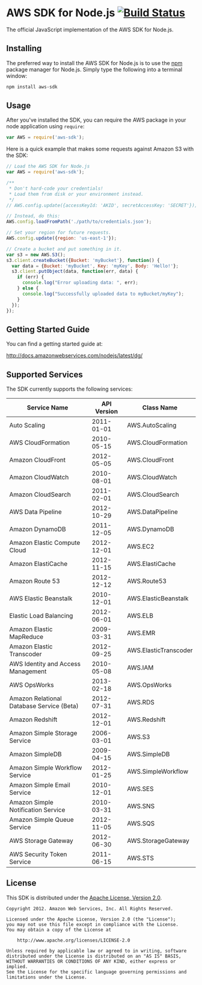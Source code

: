 # AWS SDK for Node.js [![Build Status](https://travis-ci.org/aws/aws-sdk-js.png?branch=master)](https://travis-ci.org/aws/aws-sdk-js)

The official JavaScript implementation of the AWS SDK for Node.js.

## Installing

The preferred way to install the AWS SDK for Node.js is to use the
[npm](http://npmjs.org) package manager for Node.js. Simply type the following
into a terminal window:

```sh
npm install aws-sdk
```

## Usage

After you've installed the SDK, you can require the AWS package in your node
application using `require`:

```js
var AWS = require('aws-sdk');
```

Here is a quick example that makes some requests against Amazon S3 with the SDK:

```js
// Load the AWS SDK for Node.js
var AWS = require('aws-sdk');

/**
 * Don't hard-code your credentials!
 * Load them from disk or your environment instead.
 */
// AWS.config.update({accessKeyId: 'AKID', secretAccessKey: 'SECRET'});

// Instead, do this:
AWS.config.loadFromPath('./path/to/credentials.json');

// Set your region for future requests.
AWS.config.update({region: 'us-east-1'});

// Create a bucket and put something in it.
var s3 = new AWS.S3();
s3.client.createBucket({Bucket: 'myBucket'}, function() {
  var data = {Bucket: 'myBucket', Key: 'myKey', Body: 'Hello!'};
  s3.client.putObject(data, function(err, data) {
    if (err) {
      console.log("Error uploading data: ", err);
    } else {
      console.log("Successfully uploaded data to myBucket/myKey");
    }
  });
});
```

## Getting Started Guide

You can find a getting started guide at:

http://docs.amazonwebservices.com/nodejs/latest/dg/

## Supported Services

The SDK currently supports the following services:

<table>
  <thead>
    <th>Service Name</th>
    <th>API Version</th>
    <th>Class Name</th>
  </thead>
  <tbody>
    <tr>
      <td>Auto Scaling</td>
      <td>2011-01-01</td>
      <td>AWS.AutoScaling</td>
    </tr>
    <tr>
      <td>AWS CloudFormation</td>
      <td>2010-05-15</td>
      <td>AWS.CloudFormation</td>
    </tr>
    <tr>
      <td>Amazon CloudFront</td>
      <td>2012-05-05</td>
      <td>AWS.CloudFront</td>
    </tr>
    <tr>
      <td>Amazon CloudWatch</td>
      <td>2010-08-01</td>
      <td>AWS.CloudWatch</td>
    </tr>
    <tr>
      <td>Amazon CloudSearch</td>
      <td>2011-02-01</td>
      <td>AWS.CloudSearch</td>
    </tr>
    <tr>
      <td>AWS Data Pipeline</td>
      <td>2012-10-29</td>
      <td>AWS.DataPipeline</td>
    </tr>
    <tr>
      <td>Amazon DynamoDB</td>
      <td>2011-12-05</td>
      <td>AWS.DynamoDB</td>
    </tr>
    <tr>
      <td>Amazon Elastic Compute Cloud</td>
      <td>2012-12-01</td>
      <td>AWS.EC2</td>
    </tr>
    <tr>
      <td>Amazon ElastiCache</td>
      <td>2012-11-15</td>
      <td>AWS.ElastiCache</td>
    </tr>
    <tr>
      <td>Amazon Route 53</td>
      <td>2012-12-12</td>
      <td>AWS.Route53</td>
    </tr>
    <tr>
      <td>AWS Elastic Beanstalk</td>
      <td>2010-12-01</td>
      <td>AWS.ElasticBeanstalk</td>
    </tr>
    <tr>
      <td>Elastic Load Balancing</td>
      <td>2012-06-01</td>
      <td>AWS.ELB</td>
    </tr>
    <tr>
      <td>Amazon Elastic MapReduce</td>
      <td>2009-03-31</td>
      <td>AWS.EMR</td>
    </tr>
    <tr>
      <td>Amazon Elastic Transcoder</td>
      <td>2012-09-25</td>
      <td>AWS.ElasticTranscoder</td>
    </tr>
    <tr>
      <td>AWS Identity and Access Management</td>
      <td>2010-05-08</td>
      <td>AWS.IAM</td>
    </tr>
    <tr>
      <td>AWS OpsWorks</td>
      <td>2013-02-18</td>
      <td>AWS.OpsWorks</td>
    </tr>
    <tr>
      <td>Amazon Relational Database Service (Beta)</td>
      <td>2012-07-31</td>
      <td>AWS.RDS</td>
    </tr>
    <tr>
      <td>Amazon Redshift</td>
      <td>2012-12-01</td>
      <td>AWS.Redshift</td>
    </tr>
    <tr>
      <td>Amazon Simple Storage Service</td>
      <td>2006-03-01</td>
      <td>AWS.S3</td>
    </tr>
    <tr>
      <td>Amazon SimpleDB</td>
      <td>2009-04-15</td>
      <td>AWS.SimpleDB</td>
    </tr>
    <tr>
      <td>Amazon Simple Workflow Service</td>
      <td>2012-01-25</td>
      <td>AWS.SimpleWorkflow</td>
    </tr>
    <tr>
      <td>Amazon Simple Email Service</td>
      <td>2010-12-01</td>
      <td>AWS.SES</td>
    </tr>
    <tr>
      <td>Amazon Simple Notification Service</td>
      <td>2010-03-31</td>
      <td>AWS.SNS</td>
    </tr>
    <tr>
      <td>Amazon Simple Queue Service</td>
      <td>2012-11-05</td>
      <td>AWS.SQS</td>
    </tr>
    <tr>
      <td>AWS Storage Gateway</td>
      <td>2012-06-30</td>
      <td>AWS.StorageGateway</td>
    </tr>
    <tr>
      <td>AWS Security Token Service</td>
      <td>2011-06-15</td>
      <td>AWS.STS</td>
    </tr>
  </tbody>
</table>

## License

This SDK is distributed under the
[Apache License, Version 2.0](http://www.apache.org/licenses/LICENSE-2.0).

```no-highlight
Copyright 2012. Amazon Web Services, Inc. All Rights Reserved.

Licensed under the Apache License, Version 2.0 (the "License");
you may not use this file except in compliance with the License.
You may obtain a copy of the License at

    http://www.apache.org/licenses/LICENSE-2.0

Unless required by applicable law or agreed to in writing, software
distributed under the License is distributed on an "AS IS" BASIS,
WITHOUT WARRANTIES OR CONDITIONS OF ANY KIND, either express or implied.
See the License for the specific language governing permissions and
limitations under the License.
```
